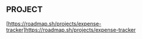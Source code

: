 ## PROJECT

[https://roadmap.sh/projects/expense-tracker]https://roadmap.sh/projects/expense-tracker
